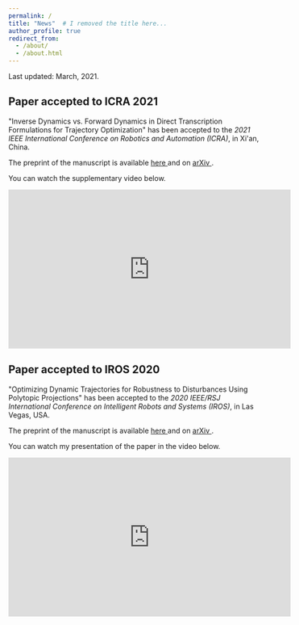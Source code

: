 ```yaml
---
permalink: /
title: "News"  # I removed the title here...
author_profile: true
redirect_from: 
  - /about/
  - /about.html
---
```


Last updated: March, 2021.

## Paper accepted to ICRA 2021

"Inverse Dynamics vs. Forward Dynamics in Direct Transcription Formulations for Trajectory Optimization" has been accepted to the *2021 IEEE International Conference on Robotics and Automation (ICRA)*, in Xi'an, China.

<p>The preprint of the manuscript is available <a href="{{ site.url | append: site.baseurl | append: "/files/ferrolho2021inverse.pdf" }}">here <i class="fas fa-file-pdf"></i></a> and on <a href="https://arxiv.org/abs/2010.05359">arXiv <i class="fas fa-globe"></i></a>.</p>

You can watch the supplementary video below.

<iframe width="560" height="315" src="https://www.youtube.com/embed/HZPKyQcwTPU" frameborder="0" allow="accelerometer; autoplay; encrypted-media; gyroscope; picture-in-picture" allowfullscreen></iframe>

## Paper accepted to IROS 2020

"Optimizing Dynamic Trajectories for Robustness to Disturbances Using Polytopic Projections" has been accepted to the *2020 IEEE/RSJ International Conference on Intelligent Robots and Systems (IROS)*, in Las Vegas, USA.

<p>The preprint of the manuscript is available <a href="{{ site.url | append: site.baseurl | append: "/files/ferrolho2020optimizing.pdf" }}">here <i class="fas fa-file-pdf"></i></a> and on <a href="https://arxiv.org/abs/2003.00609">arXiv <i class="fas fa-globe"></i></a>.</p>

You can watch my presentation of the paper in the video below.

<iframe width="560" height="315" src="https://www.youtube.com/embed/iCXW6fyR2rQ" frameborder="0" allow="accelerometer; autoplay; encrypted-media; gyroscope; picture-in-picture" allowfullscreen></iframe>
